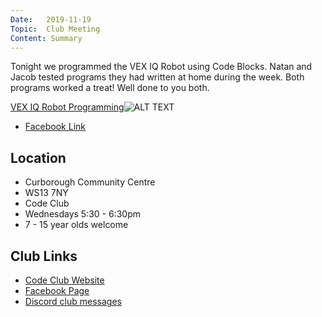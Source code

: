 ```yaml
---
Date:   2019-11-19
Topic:  Club Meeting
Content: Summary
---
```

Tonight we programmed the VEX IQ Robot using Code Blocks. Natan and Jacob tested programs they had written at home during the week. Both programs worked a treat! Well done to you both.

[VEX IQ Robot Programming](https://www.facebook.com/720665616418529/videos/930847897301176)![ALT TEXT](https://scontent.fbhx6-1.fna.fbcdn.net/v/t15.13418-10/70724020_2487223844934090_259646106076446720_n.jpg?stp=dst-jpg_p403x403&_nc_cat=110&ccb=1-7&_nc_sid=ad6a45&_nc_ohc=hVgW2KWq2PIAX-oHagc&_nc_ht=scontent.fbhx6-1.fna&edm=AKK4YLsEAAAA&oh=00_AfDNDsVfwtQNoxW-sZ_7_W11S7lO7-yjO3mSmagJQxxwJQ&oe=652C7C42)

* [Facebook Link](https://www.facebook.com/1481985248595237/posts/2384086805051739/)

## Location

* Curborough Community Centre
* WS13 7NY
* Code Club
* Wednesdays 5:30 - 6:30pm
* 7 - 15 year olds welcome

## Club Links

* [Code Club Website](https://lichfield-code-club.github.io/)
* [Facebook Page](https://www.facebook.com/LichfieldCoders)
* [Discord club messages](https://discord.gg/szz6xGK)
